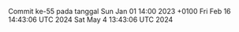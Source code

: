 Commit ke-55 pada tanggal Sun Jan 01 14:00 2023 +0100
Fri Feb 16 14:43:06 UTC 2024
Sat May  4 13:43:06 UTC 2024
